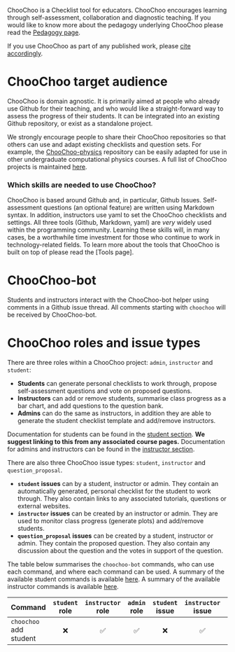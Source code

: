 ChooChoo is a Checklist tool for educators. ChooChoo encourages learning through self-assessment, collaboration and diagnostic teaching. If you would like to know more about the pedagogy underlying ChooChoo please read the [Pedagogy page](./pedagogy.md).

If you use ChooChoo as part of any published work, please [cite accordingly](./citation.md).

# ChooChoo target audience

ChooChoo is domain agnostic. It is primarily aimed at people who already use Github for their teaching, and who would like a straight-forward way to assess the progress of their students. It can be integrated into an existing Github repository, or exist as a standalone project.

We strongly encourage people to share their ChooChoo repositories so that others can use and adapt existing checklists and question sets. For example, the [ChooChoo-physics]() repository can be easily adapted for use in other undergraduate computational physics courses. A full list of ChooChoo projects is maintained [here]().

### Which skills are needed to use ChooChoo?

ChooChoo is based around Github and, in particular, Github Issues. Self-assessment questions (an optional feature) are written using Markdown syntax. In addition, instructors use yaml to set the ChooChoo checklists and settings. All three tools (Github, Markdown, yaml) are *very* widely used within the programming community. Learning these skills will, in many cases, be a worthwhile time investment for those who continue to work in technology-related fields. To learn more about the tools that ChooChoo is built on top of please read the [Tools page].

# ChooChoo-bot 

Students and instructors interact with the ChooChoo-bot helper using comments in a Github issue thread. All comments starting with `choochoo` will be received by ChooChoo-bot. 

# ChooChoo roles and issue types

There are three roles within a ChooChoo project: `admin`, `instructor` and `student`:
- **Students** can generate personal checklists to work through, propose self-assessment questions and vote on proposed questions. 
- **Instructors** can add or remove students, summarise class progress as a bar chart, and add questions to the question bank. 
- **Admins** can do the same as instructors, in addition they are able to generate the student checklist template and add/remove instructors. 

Documentation for students can be found in the [student section](./students/). **We suggest linking to this from any associated course pages.** Documentation for admins and instructors can be found in the [instructor section](./instructors/).

There are also three ChooChoo issue types: `student`, `instructor` and `question_proposal`. 
- **`student` issues** can by a student, instructor or admin. They contain an automatically generated, personal checklist for the student to work through. They also contain links to any associated tutorials, questions or external websites.
- **`instructor` issues** can be created by an instructor or admin. They are used to monitor class progress (generate plots) and add/remove students.
- **`question_proposal` issues** can be created by a student, instructor or admin. They contain the proposed question. They also contain any discussion about the question and the votes in support of the question.

The table below summarises the `choochoo-bot` commands, who can use each command, and where each command can be used. A summary of the available student commands is available [here](./students/commands). A summary of the available instructor commands is available [here](./instructors/commands).

| Command | `student` role | `instructor` role | `admin` role | `student` issue | `instructor` issue | `question_proposal` issue |
| ------ | :----:  | :----:  | :----:  | :----:  | :----:  | :----: |
| `choochoo` add student |❌ | ✅ | ✅ |❌ |✅ |❌ |






